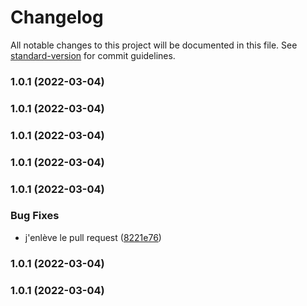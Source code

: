 # Changelog

All notable changes to this project will be documented in this file. See [standard-version](https://github.com/conventional-changelog/standard-version) for commit guidelines.

### 1.0.1 (2022-03-04)

### 1.0.1 (2022-03-04)

### 1.0.1 (2022-03-04)

### 1.0.1 (2022-03-04)

### 1.0.1 (2022-03-04)


### Bug Fixes

* j'enlève le pull request ([8221e76](https://github.com/Oxelio/devops-cd/commit/8221e767061b9dcb9f4e1a01760fb191ae8d1b5e))

### 1.0.1 (2022-03-04)

### 1.0.1 (2022-03-04)
